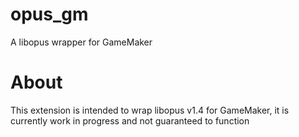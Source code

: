 # opus_gm
A libopus wrapper for GameMaker

# About
This extension is intended to wrap libopus v1.4 for GameMaker, it is currently work in progress and not guaranteed to function 
